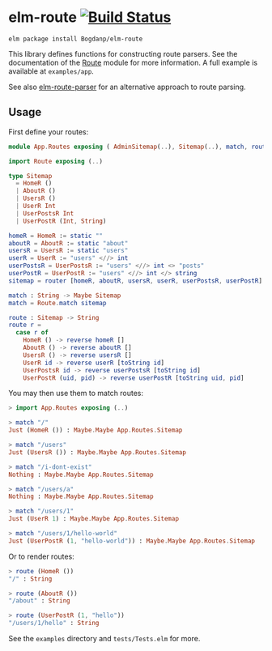 # elm-route [![Build Status](https://travis-ci.org/Bogdanp/elm-route.svg)](https://travis-ci.org/Bogdanp/elm-route)

``` shell
elm package install Bogdanp/elm-route
```

This library defines functions for constructing route parsers.  See
the documentation of the [Route][route] module for more information.
A full example is available at `examples/app`.

See also [elm-route-parser][erp] for an alternative approach to route
parsing.

## Usage

First define your routes:

```elm
module App.Routes exposing ( AdminSitemap(..), Sitemap(..), match, route )

import Route exposing (..)

type Sitemap
  = HomeR ()
  | AboutR ()
  | UsersR ()
  | UserR Int
  | UserPostsR Int
  | UserPostR (Int, String)

homeR = HomeR := static ""
aboutR = AboutR := static "about"
usersR = UsersR := static "users"
userR = UserR := "users" <//> int
userPostsR = UserPostsR := "users" <//> int <> "posts"
userPostR = UserPostR := "users" <//> int </> string
sitemap = router [homeR, aboutR, usersR, userR, userPostsR, userPostR]

match : String -> Maybe Sitemap
match = Route.match sitemap

route : Sitemap -> String
route r =
  case r of
    HomeR () -> reverse homeR []
    AboutR () -> reverse aboutR []
    UsersR () -> reverse usersR []
    UserR id -> reverse userR [toString id]
    UserPostsR id -> reverse userPostsR [toString id]
    UserPostR (uid, pid) -> reverse userPostR [toString uid, pid]
```

You may then use them to match routes:

```elm
> import App.Routes exposing (..)

> match "/"
Just (HomeR ()) : Maybe.Maybe App.Routes.Sitemap

> match "/users"
Just (UsersR ()) : Maybe.Maybe App.Routes.Sitemap

> match "/i-dont-exist"
Nothing : Maybe.Maybe App.Routes.Sitemap

> match "/users/a"
Nothing : Maybe.Maybe App.Routes.Sitemap

> match "/users/1"
Just (UserR 1) : Maybe.Maybe App.Routes.Sitemap

> match "/users/1/hello-world"
Just (UserPostR (1, "hello-world")) : Maybe.Maybe App.Routes.Sitemap
```

Or to render routes:

```elm
> route (HomeR ())
"/" : String

> route (AboutR ())
"/about" : String

> route (UserPostR (1, "hello"))
"/users/1/hello" : String
```

See the `examples` directory and `tests/Tests.elm` for more.


[erp]: https://github.com/etaque/elm-route-parser
[route]: http://package.elm-lang.org/packages/Bogdanp/elm-route/latest/Route
